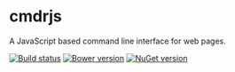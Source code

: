 cmdrjs
======
A JavaScript based command line interface for web pages.

[![Build status](https://travis-ci.org/cruikshj/cmdrjs.png)](https://travis-ci.org/cruikshj/cmdrjs)
[![Bower version](https://badge.fury.io/bo/cmdrjs.svg)](http://badge.fury.io/bo/cmdrjs)
[![NuGet version](https://badge.fury.io/nu/cmdrjs.svg)](http://badge.fury.io/nu/cmdrjs)

